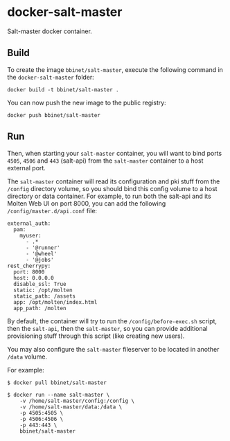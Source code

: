 docker-salt-master
=============

Salt-master docker container.


Build
-----

To create the image `bbinet/salt-master`, execute the following command in the
`docker-salt-master` folder:

    docker build -t bbinet/salt-master .

You can now push the new image to the public registry:
    
    docker push bbinet/salt-master


Run
---

Then, when starting your `salt-master` container, you will want to bind ports
`4505`, `4506` and `443` (salt-api) from the `salt-master` container to a host
external port.

The `salt-master` container will read its configuration and pki stuff from the
`/config` directory volume, so you should bind this config volume to a host
directory or data container.
For example, to run both the salt-api and its Molten Web UI on port 8000, you
can add the following `/config/master.d/api.conf` file:

    external_auth:
      pam:
        myuser:
          - .*
          - '@runner'
          - '@wheel'
          - '@jobs'
    rest_cherrypy:
      port: 8000
      host: 0.0.0.0
      disable_ssl: True
      static: /opt/molten
      static_path: /assets
      app: /opt/molten/index.html
      app_path: /molten

By default, the container will try to run the `/config/before-exec.sh` script,
then the `salt-api`, then the `salt-master`, so you can provide additional
provisioning stuff through this script (like creating new users).

You may also configure the `salt-master` fileserver to be located in another
`/data` volume.

For example:

    $ docker pull bbinet/salt-master

    $ docker run --name salt-master \
        -v /home/salt-master/config:/config \
        -v /home/salt-master/data:/data \
        -p 4505:4505 \
        -p 4506:4506 \
        -p 443:443 \
        bbinet/salt-master
